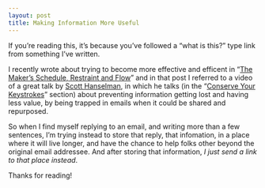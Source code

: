 ```yaml
---
layout: post
title: Making Information More Useful
---
```



If you’re reading this, it’s because you’ve followed a “what is this?” type link from something I’ve written.

I recently wrote about trying to become more effective and efficent in “[The Maker’s Schedule, Restraint and Flow](/blog/posts/2015/03/15/the-makers-schedule-restraint-and-flow/)” and in that post I referred to a video of a great talk by [Scott Hanselman](http://www.hanselman.com/), in which he talks (in the “[Conserve Your Keystrokes](https://youtu.be/IWPgUn8tL8s?t=33m9s)” section) about preventing information getting lost and having less value, by being trapped in emails when it could be shared and repurposed.

So when I find myself replying to an email, and writing more than a few sentences, I’m trying instead to store that reply, that infomation, in a place where it will live longer, and have the chance to help folks other beyond the original email addressee. And after storing that information, *I just send a link to that place instead*.

Thanks for reading!


